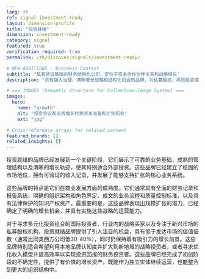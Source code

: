 ```yaml
---
lang: zh
ref: signal-investment-ready
layout: dimension-profile
title: "投资就绪"
dimension: investment-ready
category: signal
featured: true
verification_required: true
permalink: /zh/discover/signals/investment-ready/

# NEW ADDITIONS - Business Context
subtitle: "具有验证基础的财务结构化公司，定位于资本合作伙伴关系和战略增长"
description: "具有强大治理、清晰增长战略和结构化机会的品牌，为私募股权、风险投资或战略投资做好准备。"

# === IMAGES (Semantic Structure for Collection-Image System) ===
images:
  hero:
    name: "growth"
    alt: "投资会议和业务增长代表资本准备和扩张机会"
    ext: "jpg"

# Cross-reference arrays for related content
featured_brands: []
related_insights: []
---
```


投资就绪的品牌已经发展到一个关键阶段，它们展示了可靠的业务基础、成熟的管理结构以及清晰的增长轨迹，使其特别适合外部投资。这些品牌已经建立了稳固的市场地位，拥有可验证的收入记录，并发展了能够支持扩张的核心业务系统。

这些品牌的特点是它们在商业发展方面的成熟度。它们通常具有全面的财务记录和报告系统、明确的组织架构和角色界定、成文的业务流程和质量控制标准，以及具有法律保护的知识产权资产。最重要的是，这些品牌表现出规模扩张的潜力，已经确定了明确的增长机会，并具有实施这些战略的运营能力。

对于寻求多元化投资组合的国际投资者、行业内的战略买家以及专注于新兴市场的私募股权机构，投资就绪品牌提供了引人注目的机会，具有低于发达市场的估值倍数（通常比同类西方公司低30-40%），同时仍保持着有吸引力的增长前景。这些品牌特别适合希望利用本地品牌认知度并扩大到新地域的战略投资者，或者寻求优化收入模型并提高效率以实现投资回报的财务投资者。这些品牌已经完成了初创阶段的不确定性，提供了有价值的增长资产，既能作为独立实体继续运营，也能整合到更大的组织结构中。
